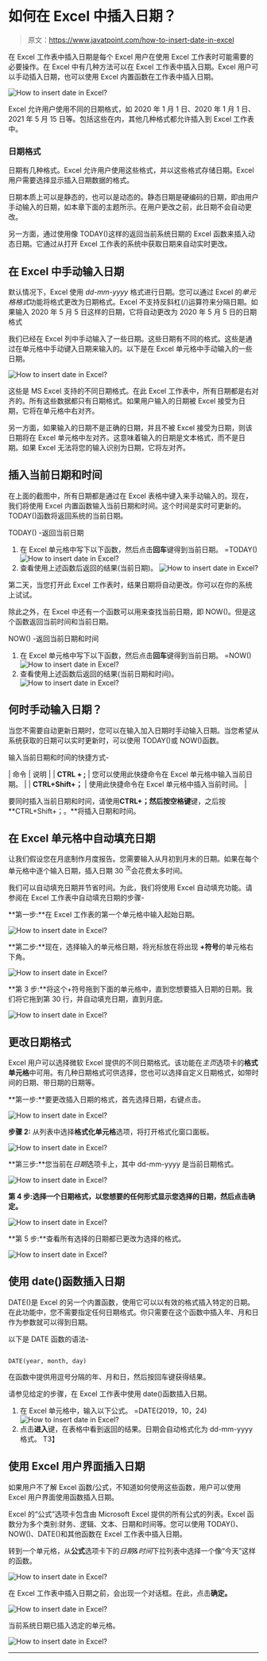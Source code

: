 # 如何在 Excel 中插入日期？

> 原文：<https://www.javatpoint.com/how-to-insert-date-in-excel>

在 Excel 工作表中插入日期是每个 Excel 用户在使用 Excel 工作表时可能需要的必要操作。在 Excel 中有几种方法可以在 Excel 工作表中插入日期。Excel 用户可以手动插入日期，也可以使用 Excel 内置函数在工作表中插入日期。

![How to insert date in Excel?](img/8b68db0ed26a00516ee84fca8759303c.png)

Excel 允许用户使用不同的日期格式，如 2020 年 1 月 1 日、2020 年 1 月 1 日、2021 年 5 月 15 日等。包括这些在内，其他几种格式都允许插入到 Excel 工作表中。

### 日期格式

日期有几种格式。Excel 允许用户使用这些格式，并以这些格式存储日期。Excel 用户需要选择显示插入日期数据的格式。

日期本质上可以是静态的，也可以是动态的。静态日期是硬编码的日期，即由用户手动输入的日期，如本章下面的主题所示。在用户更改之前，此日期不会自动更改。

另一方面，通过使用像 TODAY()这样的返回当前系统日期的 Excel 函数来插入动态日期。它通过从打开 Excel 工作表的系统中获取日期来自动实时更改。

## 在 Excel 中手动输入日期

默认情况下，Excel 使用 *dd-mm-yyyy* 格式进行日期。您可以通过 Excel 的*单元格格式*功能将格式更改为日期格式。Excel 不支持反斜杠(/)运算符来分隔日期。如果输入 2020 年 5 月 5 日这样的日期，它将自动更改为 2020 年 5 月 5 日的日期格式

我们已经在 Excel 列中手动输入了一些日期。这些日期有不同的格式。这些是通过在单元格中手动键入日期来输入的。以下是在 Excel 单元格中手动输入的一些日期。

![How to insert date in Excel?](img/a6b82032da184da82d54bb38b2cd57da.png)

这些是 MS Excel 支持的不同日期格式。在此 Excel 工作表中，所有日期都是右对齐的。所有这些数据都只有日期格式。如果用户输入的日期被 Excel 接受为日期，它将在单元格中右对齐。

另一方面，如果输入的日期不是正确的日期，并且不被 Excel 接受为日期，则该日期将在 Excel 单元格中左对齐。这意味着输入的日期是文本格式，而不是日期。如果 Excel 无法将您的输入识别为日期，它将左对齐。

## 插入当前日期和时间

在上面的截图中，所有日期都是通过在 Excel 表格中键入来手动输入的。现在，我们将使用 Excel 内置函数输入当前日期和时间。这个时间是实时可更新的。TODAY()函数将返回系统的当前日期。

TODAY() -返回当前日期

1.  在 Excel 单元格中写下以下函数，然后点击**回车**键得到当前日期。
    =TODAY()
    ![How to insert date in Excel?](img/58ceb94eb6463bc6c510b724c5ae4eba.png)
2.  查看使用上述函数后返回的结果(当前日期)。
    ![How to insert date in Excel?](img/3d74786d7745177752044c96920b2397.png)

第二天，当您打开此 Excel 工作表时，结果日期将自动更改。你可以在你的系统上试试。

除此之外，在 Excel 中还有一个函数可以用来查找当前日期，即 NOW()。但是这个函数返回当前时间和当前日期。

NOW() -返回当前日期和时间

1.  在 Excel 单元格中写下以下函数，然后点击**回车**键得到当前日期。
    =NOW()
    ![How to insert date in Excel?](img/f82f3c5911b773b421fa12000c1c3fe9.png)
2.  查看使用上述函数后返回的结果(当前日期和时间)。
    ![How to insert date in Excel?](img/eb43209260330d694b7d9e172648acf4.png)

## 何时手动输入日期？

当您不需要自动更新日期时，您可以在输入加入日期时手动输入日期。当您希望从系统获取的日期可以实时更新时，可以使用 TODAY()或 NOW()函数。

输入当前日期和时间的快捷方式-

| 命令 | 说明 |
| **CTRL + ;** | 您可以使用此快捷命令在 Excel 单元格中输入当前日期。 |
| **CTRL+Shift+；** | 使用此快捷命令在 Excel 单元格中插入当前时间。 |

要同时插入当前日期和时间，请使用**CTRL+；**然后按**空格键**键，之后按**CTRL+Shift+；。**将插入日期和时间。

## 在 Excel 单元格中自动填充日期

让我们假设您在月底制作月度报告。您需要输入从月初到月末的日期。如果在每个单元格中逐个输入日期，插入日期 30 <sup>次</sup>会花费太多时间。

我们可以自动填充日期并节省时间。为此，我们将使用 Excel 自动填充功能。请参阅在 Excel 工作表中自动填充日期的步骤-

**第一步:**在 Excel 工作表的第一个单元格中输入起始日期。

![How to insert date in Excel?](img/583b29670c5062ddef3fb8a9aea13e34.png)

**第二步:**现在，选择输入的单元格日期，将光标放在将出现 **+符号**的单元格右下角。

![How to insert date in Excel?](img/b01e02545f6d7b8be1eca16804c70528.png)

**第 3 步:**将这个+符号拖到下面的单元格中，直到您想要插入日期的日期。我们将它拖到第 30 行，并自动填充日期，直到月底。

![How to insert date in Excel?](img/fff289c35988793aecb48d6e2d228304.png)

## 更改日期格式

Excel 用户可以选择微软 Excel 提供的不同日期格式。该功能在*主页*选项卡的**格式单元格**中可用。有几种日期格式可供选择，您也可以选择自定义日期格式，如带时间的日期、带日期的日期等。

**第一步:**要更改插入日期的格式，首先选择日期，右键点击。

![How to insert date in Excel?](img/9d736d85a7f2e73539d63771bdc8549e.png)

**步骤 2:** 从列表中选择**格式化单元格**选项，将打开格式化窗口面板。

![How to insert date in Excel?](img/d8bb30260445ea46ca4608021c8e6904.png)

**第三步:**您当前在*日期*选项卡上，其中 dd-mm-yyyy 是当前日期格式。

![How to insert date in Excel?](img/8acfa33a1ca53ddca977b4e9108d0647.png)

**第 4 步:**选择一个日期格式，以您想要的任何形式显示您选择的日期，然后点击**确定。**

![How to insert date in Excel?](img/9f7c68b4c852ca820238e4304352a08f.png)

**第 5 步:**查看所有选择的日期都已更改为选择的格式。

![How to insert date in Excel?](img/8a7dfc0d26d050d6cb5c7353ad0e204c.png)

## 使用 date()函数插入日期

DATE()是 Excel 的另一个内置函数，使用它可以以有效的格式插入特定的日期。在此功能中，您不需要指定任何日期格式。你只需要在这个函数中插入年、月和日作为参数就可以得到日期。

以下是 DATE 函数的语法-

```

DATE(year, month, day)

```

在函数中提供用逗号分隔的年、月和日，然后按回车键获得结果。

请参见给定的步骤，在 Excel 工作表中使用 date()函数插入日期。

1.  在 Excel 单元格中，输入以下公式。
    =DATE(2019，10，24)
    ![How to insert date in Excel?](img/c510a464b7cf33c20b47b0fa512e6a3d.png)
2.  点击**进入**键，在表格中看到返回的结果。日期会自动格式化为 dd-mm-yyyy 格式。
    T3】

## 使用 Excel 用户界面插入日期

如果用户不了解 Excel 函数/公式，不知道如何使用这些函数，用户可以使用 Excel 用户界面使用函数插入日期。

Excel 的“公式”选项卡包含由 Microsoft Excel 提供的所有公式的列表。Excel 函数分为多个类别:财务、逻辑、文本、日期和时间等。您可以使用 TODAY()、NOW()、DATE()和其他函数在 Excel 工作表中插入日期。

转到一个单元格，从**公式**选项卡下的*日期&时间*下拉列表中选择一个像“今天”这样的函数。

![How to insert date in Excel?](img/eabcfeb238f4aeb35377bf7cda2ffa8f.png)

在 Excel 工作表中插入日期之前，会出现一个对话框。在此，点击**确定。**

![How to insert date in Excel?](img/6a99e0e8cb202649a42343daf0e92b7d.png)

当前系统日期已插入选定的单元格。

![How to insert date in Excel?](img/79efb4631f78d4cc086ab69a9dc36a7d.png)

* * *